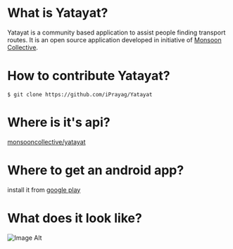 What is Yatayat?
====================

Yatayat is a community based application to assist people finding transport routes. It is an open source application developed in initiative of [Monsoon Collective](http://monsooncollective.org/).

How to contribute Yatayat?
===========================

`$ git clone https://github.com/iPrayag/Yatayat`

Where is it's api?
======================

[monsooncollective/yatayat](https://github.com/monsooncollective/yatayat)

Where to get an android app?
============================

install it from [google play](https://play.google.com/store/apps/details?id=com.goratoworks.yatayat&feature=search_result)

What does it look like?
======================

![Image Alt](https://github.com/iPrayag/Yatayat/raw/master/snapshots/yatayat_list_vehicles_pryg.jpg)
